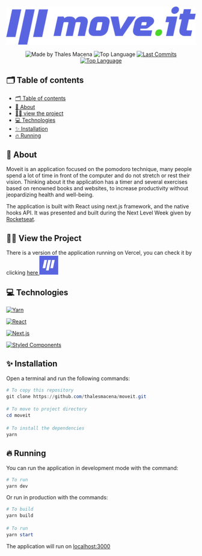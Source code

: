 <div align="center">
  <br />
  <a href="https://moveit-one-sand.vercel.app/"><img src=".github/logo-full.svg" width="546" alt="Move.It" /></a>
  <br />
  <p>
    <img src="https://img.shields.io/badge/made%20by-Thales%20Macena-2D325E?labelColor=F0DB4F&style=for-the-badge&logo=visual-studio-code&logoColor=2D325E" alt="Made by Thales Macena">
    <img alt="Top Language" src="https://img.shields.io/github/languages/top/thalesmacena/moveit?color=2D325E&labelColor=F0DB4F&style=for-the-badge&logo=typescript&logoColor=2D325E">
    <a href="https://github.com/thalesmacena/moveit/commits/main">
      <img alt="Last Commits" src="https://img.shields.io/github/last-commit/thalesmacena/moveit?color=2D325E&labelColor=F0DB4F&style=for-the-badge&logo=github&logoColor=2D325E">
    </a>
 <a href="https://github.com/thalesmacena/moveit/issues"><img alt="Top Language" src="https://img.shields.io/github/issues-raw/thalesmacena/moveit?color=2D325E&labelColor=F0DB4F&style=for-the-badge&logo=github&logoColor=2D325E"></a>
  </p>
</div>

## 🗂 Table of contents
- [🗂 Table of contents](#-table-of-contents)
- [📑 About](#-about)
- [🕵️‍♂️ view the project](#️️-view-the-project)
- [💻 Technologies](#-technologies)
- [✨ Installation](#-installation)
- [🔥 Running](#-running)
  
## 📑 About
Moveit is an application focused on the pomodoro technique, many people spend a lot of time in front of the computer and do not stretch or rest their vision. Thinking about it the application has a timer and several exercises based on renowned books and websites, to increase productivity without jeopardizing health and well-being.

The application is built with React using next.js framework, and the native hooks API. It was presented and built during the Next Level Week given by [Rocketseat](https://github.com/Rocketseat).

## 🕵️‍♂️ View the Project

<p>There is a version of the application running on Vercel, you can check it by clicking <a href="https://moveit-one-sand.vercel.app/">here <img src=".github/logo.png" alt="Move.it" width="50" height="50"/></a></ p>

## 💻 Technologies

<a href="https://yarnpkg.com/"><img src="https://img.shields.io/badge/-Yarn-2D325E?labelColor=F0DB4F&style=for-the-badge&logo=yarn&logoColor=2D325E" alt="Yarn"></a>

<a href="https://reactjs.org/"><img src="https://img.shields.io/badge/-React-2D325E?labelColor=F0DB4F&style=for-the-badge&logo=react&logoColor=2D325E" alt="React"></a>

<a href="https://nextjs.org/"><img src="https://img.shields.io/badge/-Next.js-2D325E?labelColor=F0DB4F&style=for-the-badge&logo=next.js&logoColor=2D325E" alt="Next.js"></a>

<a href="https://styled-components.com/"><img src="https://img.shields.io/badge/-Styled%20Components-2D325E?labelColor=F0DB4F&style=for-the-badge&logo=styled-components&logoColor=2D325E" alt="Styled Components"></a>

## ✨ Installation
Open a terminal and run the following commands:

```PowerShell
# To copy this repository
git clone https://github.com/thalesmacena/moveit.git

# To move to project directory
cd moveit

# To install the dependencies
yarn
```

## 🔥 Running
You can run the application in development mode with the command:

```PowerShell
# To run
yarn dev
```

Or run in production with the commands:

```PowerShell
# To build
yarn build

# To run
yarn start
```

The application will run on [localhost:3000](http://localhost:3000/)
